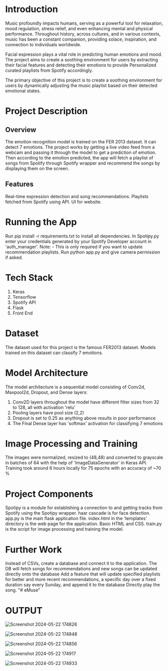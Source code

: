 # Introduction

Music profoundly impacts humans, serving as a powerful tool for relaxation, mood regulation, stress relief, and even enhancing mental and physical performance. Throughout history, across cultures, and in various contexts, music has been a constant companion, providing solace, inspiration, and connection to individuals worldwide.

Facial expression plays a vital role in predicting human emotions and mood. The project aims to create a soothing environment for users by extracting their facial features and detecting their emotions to provide
Personalized curated playlists from Spotify accordingly.

The primary objective of this project is to create a soothing environment for users by dynamically adjusting the music playlist based on their detected emotional states.

# Project Description

## Overview

The emotion recognition model is trained on the FER 2013 dataset. It can detect 7 emotions. The project works by getting a live video feed from a webcam and passing it through the model to get a prediction of emotion. Then according to the emotion predicted, the app will fetch a playlist of songs from Spotify through Spotify wrapper and recommend the songs by displaying them on the screen.

## Features

Real-time expression detection and song recommendations.
Playlists fetched from Spotify using API.
UI for website.

# Running the App

Run pip install -r requirements.txt to install all dependencies.
In Spotipy.py enter your credentials generated by your Spotify Developer account in 'auth_manager'. Note: - This is only required if you want to update recommendation playlists.
Run python app.py and give camera permission if asked.

# Tech Stack

1. Keras
2. Tensorflow
3. Spotify API
4. Flask
5. Front End

# Dataset

The dataset used for this project is the famous FER2013 dataset. Models trained on this dataset can classify 7 emotions.

# Model Architecture

The model architecture is a sequential model consisting of Conv2d, Maxpool2d, Dropout, and Dense layers:

1. Conv2D layers throughout the model have different filter sizes from 32 to 128, all with activation 'relu'
2. Pooling layers have pool size (2,2)
3. Dropout is set to 0.25 as anything above results in poor performance
4. The Final Dense layer has 'softmax' activation for classifying 7 emotions

# Image Processing and Training

The images were normalized, resized to (48,48) and converted to grayscale in batches of 64 with the help of 'ImageDataGenerator' in Keras API.
Training took around 6 hours locally for 75 epochs with an accuracy of ~70 %

# Project Components

Spotipy is a module for establishing a connection to and getting tracks from Spotify using the Spotipy wrapper.
haar cascade is for face detection.
app.py is the main flask application file.
index.html in the 'templates' directory is the web page for the application. Basic HTML and CSS.
train.py is the script for image processing and training the model.

# Further Work

Instead of CSVs, create a database and connect it to the application. The DB will fetch songs for recommendations and new songs can be updated directly onto the database
Add a feature that will update specified playlists for better and more recent recommendations, a specific day over a fixed duration say every Sunday, and append it to the database
Directly play the song.
"# eMuse"

# OUTPUT

![Screenshot 2024-05-22 174826](https://github.com/user-attachments/assets/db884569-17ff-4a63-a4f3-9904d9bba4c5)


![Screenshot 2024-05-22 174848](https://github.com/user-attachments/assets/f1a126e3-2cc8-4095-a841-a0a0c706e157)


![Screenshot 2024-05-22 174856](https://github.com/user-attachments/assets/d1f79ab7-5060-4b9a-ac17-f952dade7e8f)


![Screenshot 2024-05-22 174917](https://github.com/user-attachments/assets/0693f8e5-df53-4f7b-81e9-da047fd70107)



![Screenshot 2024-05-22 174933](https://github.com/user-attachments/assets/afa51715-7526-4854-a804-30a6d3b85bc8)








